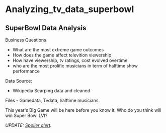 # Analyzing_tv_data_superbowl

## SuperBowl Data Analysis

Business Questions 
- What are the most extreme game outcomes
- How does the game affect televition viewership
- How have viewership, tv ratings, cost evolved overtime
- who are the most prolific musicians in term of halftime show performance

Data Source:
- Wikipedia Scarping data and cleaned

Files - Gamedata, Tvdata, halftime musicians

<p>This year's Big Game will be here before you know it. Who do you think will win Super Bowl LVI?</p>
<p><em>UPDATE: <a href="https://en.wikipedia.org/wiki/Super_Bowl_LVI">Spoiler alert</a>.</em></p>
